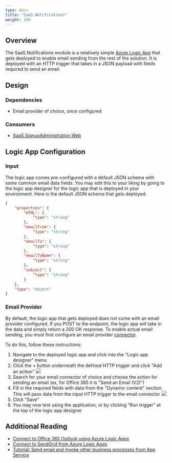 ```yaml
---
type: docs
title: "SaaS.Notifications"
weight: 100
---
```


## Overview

The SaaS.Notifications module is a relatively simple [Azure Logic App](https://docs.microsoft.com/en-us/azure/logic-apps/logic-apps-overview) that gets deployed to enable email sending from the rest of the solution. It is deployed with an HTTP trigger that takes in a JSON payload with fields required to send an email.

## Design
### Dependencies

- Email provider of choice, once configured
### Consumers

- [SaaS.SignupAdministration.Web](../signup-administration)

## Logic App Configuration

### Input
The logic app comes pre-configured with a default JSON schema with some common email data fields. You may edit this to your liking by going to the logic app designer for the logic app that is deployed in your environment. Here is the default JSON schema that gets deployed: 

```json
{
    "properties": {
        "HTML": {
            "type": "string"
        },
        "emailFrom": {
            "type": "string"
        },
        "emailTo": {
            "type": "string"
        },
        "emailToName": {
            "type": "string"
        },
        "subject": {
            "type": "string"
        }
    },
    "type": "object"
}
```

### Email Provider
By default, the logic app that gets deployed does not come with an email provider configured. If you POST to the endpoint, the logic app will take in the data and simply return a 200 OK response. To enable actual email sending, you must first configure an email provider [connector](https://docs.microsoft.com/en-us/connectors/connector-reference/connector-reference-logicapps-connectors).

To do this, follow these instructions:
1. Navigate to the deployed logic app and click into the "Logic app designer" menu
2. Click the + button underneath the defined HTTP trigger and click "Add an action"
![](/azure-saas/images/logic-app-1.png)
3. Search for your email connector of choice and choose the action for sending an email (ex, for Office 365 it is "Send an Email (V2)")
4. Fill in the required fields with data from the "Dynamic content" section. This will pass data from the input HTTP trigger to the email connector
![](/azure-saas/images/logic-app-2.png)
5. Click "Save"
6. You may now test using the application, or by clicking "Run trigger" at the top of the logic app designer


## Additional Reading 

- [Connect to Office 365 Outlook using Azure Logic Apps](https://docs.microsoft.com/en-us/azure/connectors/connectors-create-api-office365-outlook)
- [Connect to SendGrid from Azure Logic Apps](https://docs.microsoft.com/en-us/azure/connectors/connectors-create-api-office365-outlook)
- [Tutorial: Send email and invoke other business processes from App Service](https://docs.microsoft.com/en-us/azure/app-service/tutorial-send-email?tabs=dotnet)